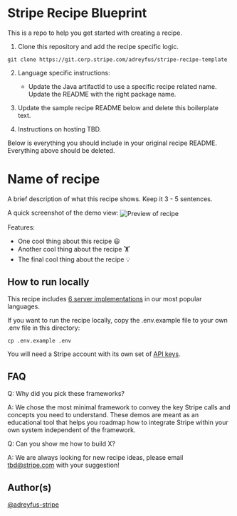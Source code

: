 # Stripe Recipe Blueprint
This is a repo to help you get started with creating a recipe. 

1. Clone this repository and add the recipe specific logic. 
```
git clone https://git.corp.stripe.com/adreyfus/stripe-recipe-template
```

2. Language specific instructions: 
    - Update the Java artifactId to use a specific recipe related name. Update the README with the right package name.

3. Update the sample recipe README below and delete this boilerplate text.

4. Instructions on hosting TBD.

Below is everything you should include in your original recipe README. Everything above should be deleted.

# Name of recipe
A brief description of what this recipe shows. Keep it 3 - 5 sentences.

A quick screenshot of the demo view:
<img src="https://cf.ltkcdn.net/dogs/images/std/236742-699x450-cutest-puppy-videos.jpg" alt="Preview of recipe" align="center">

Features:
* One cool thing about this recipe 😃
* Another cool thing about the recipe 🏋️
* The final cool thing about the recipe 💡

## How to run locally
This recipe includes [6 server implementations](server/README.md) in our most popular languages. 

If you want to run the recipe locally, copy the .env.example file to your own .env file in this directory: 

```
cp .env.example .env
```

You will need a Stripe account with its own set of [API keys](https://stripe.com/docs/development#api-keys).

## FAQ
Q: Why did you pick these frameworks?

A: We chose the most minimal framework to convey the key Stripe calls and concepts you need to understand. These demos are meant as an educational tool that helps you roadmap how to integrate Stripe within your own system independent of the framework.

Q: Can you show me how to build X?

A: We are always looking for new recipe ideas, please email tbd@stripe.com with your suggestion!

## Author(s)
[@adreyfus-stripe](https://twitter.com/adrind)
